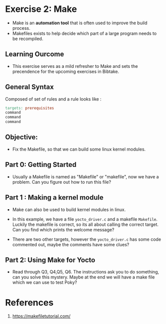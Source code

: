 # Exercise 2: Make

- Make is an **automation tool** that is often used to improve the build process.
- Makefiles exists to help decide which part of a large program needs to be recompiled.

## Learning Ourcome
- This exercise serves as a mild refresher to Make and sets the precendence for the upcoming exercises in Bibtake.

## General Syntax
Composed of set of rules and a rule looks like :

```Makefile
targets: prerequisites
command
command
command
```


## Objective:
- Fix the Makefile, so that we can build some linux kernel modules.

## Part 0: Getting Started
* Usually a Makefile is named as "Makefile" or "makefile", now we have a problem. Can you figure out how to run this file?

## Part 1 : Making a kernel module
* Make can also be used to build kernel modules in linux.
* In this example, we have a file `yocto_driver.c` and a makefile `Makefile`. Luckily the makefile is correct, so its all about calling the correct target. Can you find which prints the welcome message?

* There are two other targets, however the `yocto_driver.c` has some code commented out, maybe the comments have some clues?

## Part 2: Using Make for Yocto
* Read through Q3, Q4,Q5, Q6. The instructions ask you to do something, can you solve this mystery. Maybe at the end we will have a make file which we can use to test Poky?


# References
1. https://makefiletutorial.com/